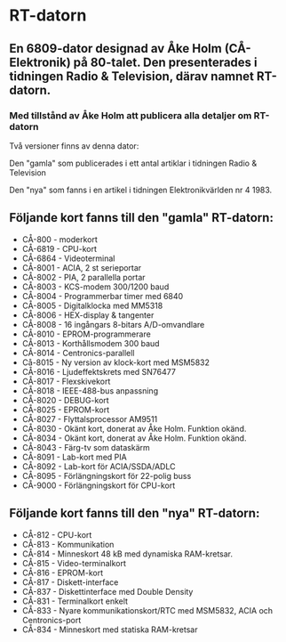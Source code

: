 # RT-datorn
## En 6809-dator designad av Åke Holm (CÅ-Elektronik) på 80-talet. Den presenterades i tidningen Radio & Television, därav namnet RT-datorn.
### Med tillstånd av Åke Holm att publicera alla detaljer om RT-datorn
Två versioner finns av denna dator:

Den "gamla" som publicerades i ett antal artiklar i tidningen Radio & Television

Den "nya" som fanns i en artikel i tidningen Elektronikvärlden nr 4 1983.

## Följande kort fanns till den "gamla" RT-datorn:
* CÅ-800 - moderkort
* CÅ-6819 - CPU-kort
* CÅ-6864 - Videoterminal
* CÅ-8001 - ACIA, 2 st serieportar
* CÅ-8002 - PIA, 2 parallella portar
* CÅ-8003 - KCS-modem 300/1200 baud
* CÅ-8004 - Programmerbar timer med 6840
* CÅ-8005 - Digitalklocka med MM5318
* CÅ-8006 - HEX-display & tangenter
* CÅ-8008 - 16 ingångars 8-bitars A/D-omvandlare
* CÅ-8010 - EPROM-programmerare
* CÅ-8013 - Korthållsmodem 300 baud
* CÅ-8014 - Centronics-parallell
* Cå-8015 - Ny version av klock-kort med MSM5832
* CÅ-8016 - Ljudeffektskrets med SN76477
* CÅ-8017 - Flexskivekort
* CÅ-8018 - IEEE-488-bus anpassning
* CÅ-8020 - DEBUG-kort
* CÅ-8025 - EPROM-kort
* CÅ-8027 - Flyttalsprocessor AM9511
* CÅ-8030 - Okänt kort, donerat av Åke Holm. Funktion okänd.
* CÅ-8034 - Okänt kort, donerat av Åke Holm. Funktion okänd.
* CÅ-8043 - Färg-tv som dataskärm
* CÅ-8091 - Lab-kort med PIA
* CÅ-8092 - Lab-kort för ACIA/SSDA/ADLC
* CÅ-8095 - Förlängningskort för 22-polig buss
* CÅ-9000 - Förlängningskort för CPU-kort


## Följande kort fanns till den "nya" RT-datorn:

* CÅ-812 - CPU-kort
* CÅ-813 - Kommunikation
* CÅ-814 - Minneskort 48 kB med dynamiska RAM-kretsar.
* CÅ-815 - Video-terminalkort
* CÅ-816 - EPROM-kort
* CÅ-817 - Diskett-interface
* CÅ-837 - Diskettinterface med Double Density
* CÅ-831 - Terminalkort enkelt
* CÅ-833 - Nyare kommunikationskort/RTC med MSM5832, ACIA och Centronics-port
* CÅ-834 - Minneskort med statiska RAM-kretsar
